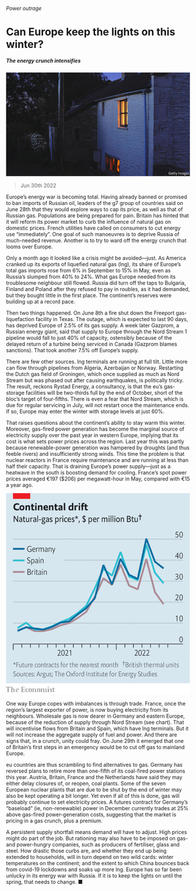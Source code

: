 ###### Power outrage

# Can Europe keep the lights on this winter? 

##### The energy crunch intensifies 

![image](images/20220702_FNP006.jpg) 

> Jun 30th 2022 

Europe’s energy war is becoming total. Having already banned or promised to ban imports of Russian oil, leaders of the g7 group of countries said on June 28th that they would explore ways to cap its price, as well as that of Russian gas. Populations are being prepared for pain. Britain has hinted that it will reform its power market to curb the influence of natural gas on domestic prices. French utilities have called on consumers to cut energy use “immediately”. One goal of such manoeuvres is to deprive Russia of much-needed revenue. Another is to try to ward off the energy crunch that looms over Europe. 

Only a month ago it looked like a crisis might be avoided—just. As America cranked up its exports of liquefied natural gas (lng), its share of Europe’s total gas imports rose from 6% in September to 15% in May, even as Russia’s slumped from 40% to 24%. What gas Europe needed from its troublesome neighbour still flowed. Russia did turn off the taps to Bulgaria, Finland and Poland after they refused to pay in roubles, as it had demanded, but they bought little in the first place. The continent’s reserves were building up at a record pace.

Then two things happened. On June 8th a fire shut down the Freeport gas-liquefaction facility in Texas. The outage, which is expected to last 90 days, has deprived Europe of 2.5% of its gas supply. A week later Gazprom, a Russian energy giant, said that supply to Europe through the Nord Stream 1 pipeline would fall to just 40% of capacity, ostensibly because of the delayed return of a turbine being serviced in Canada (Gazprom blames sanctions). That took another 7.5% off Europe’s supply. 

There are few other sources. lng terminals are running at full tilt. Little more can flow through pipelines from Algeria, Azerbaijan or Norway. Restarting the Dutch gas field of Groningen, which once supplied as much as Nord Stream but was phased out after causing earthquakes, is politically tricky. The result, reckons Rystad Energy, a consultancy, is that the eu’s gas-storage facilities will be two-thirds full by the end of October, short of the bloc’s target of four-fifths. There is even a fear that Nord Stream, which is due for regular servicing in July, will not restart once the maintenance ends. If so, Europe may enter the winter with storage levels at just 60%. 

That raises questions about the continent’s ability to stay warm this winter. Moreover, gas-fired power generation has become the marginal source of electricity supply over the past year in western Europe, implying that its cost is what sets power prices across the region. Last year this was partly because renewable-power generation was hampered by droughts (and thus feeble rivers) and insufficiently strong winds. This time the problem is that nuclear reactors in France require maintenance and are running at less than half their capacity. That is draining Europe’s power supply—just as a heatwave in the south is boosting demand for cooling. France’s spot power prices averaged €197 ($206) per megawatt-hour in May, compared with €15 a year ago. 

![image](images/20220702_FNC038.png) 


One way Europe copes with imbalances is through trade. France, once the region’s largest exporter of power, is now buying electricity from its neighbours. Wholesale gas is now dearer in Germany and eastern Europe, because of the reduction of supply through Nord Stream (see chart). That will incentivise flows from Britain and Spain, which have lng terminals. But it will not increase the aggregate supply of fuel and power. And there are signs that, in a crunch, unity could fray. On June 29th it emerged that one of Britain’s first steps in an emergency would be to cut off gas to mainland Europe. 

eu countries are thus scrambling to find alternatives to gas. Germany has reversed plans to retire more than one-fifth of its coal-fired power stations this year. Austria, Britain, France and the Netherlands have said they may either delay closures of, or reopen, coal plants. Some of the seven European nuclear plants that are due to be shut by the end of winter may also be kept operating a bit longer. Yet even if all of this is done, gas will probably continue to set electricity prices. A futures contract for Germany’s “baseload” (ie, non-renewable) power in December currently trades at 25% above gas-fired power-generation costs, suggesting that the market is pricing in a gas crunch, plus a premium. 

A persistent supply shortfall means demand will have to adjust. High prices might do part of the job. But rationing may also have to be imposed on gas- and power-hungry companies, such as producers of fertiliser, glass and steel. How drastic those curbs are, and whether they end up being extended to households, will in turn depend on two wild cards: winter temperatures on the continent; and the extent to which China bounces back from covid-19 lockdowns and soaks up more lng. Europe has so far been unlucky in its energy war with Russia. If it is to keep the lights on until the spring, that needs to change. ■


